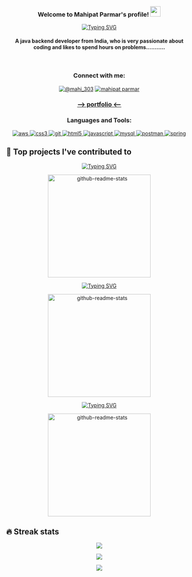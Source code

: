 

<h3 align="center">
  Welcome to Mahipat Parmar's profile!
  <img src="https://media.giphy.com/media/hvRJCLFzcasrR4ia7z/giphy.gif" width="28">
</h3>

<!-- Typing SVG by DenverCoder1 - https://github.com/DenverCoder1/readme-typing-svg -->
<p align="center">
<a href="https://git.io/typing-svg"><img src="https://readme-typing-svg.demolab.com?font=Fira+Code&pause=1000&width=501&lines=--------%3E++Java+Backend+Devloper++%3C---------; .+A+good+programmer+with+great+habits+.;Make+it+work%2C+make+it+right%2C+make+it+fast." alt="Typing SVG" /></a></p>

<!-- Social icons section -->

<h4 align="center">

A java backend developer from India, who is very passionate about coding and likes to spend hours on problems...........
</h4>
<br/>

<h3 align="center">Connect with me:</h3>
<p align="center">
<a href="https://twitter.com/@mahi_303" target="blank"><img align="center" src="https://img.shields.io/badge/Twitter-1DA1F2?style=for-the-badge&logo=twitter&logoColor=white" alt="@mahi_303"/></a>
<a href="https://www.linkedin.com/in/mahipat-parmar-a10765213/" target="blank"><img align="center" src="https://img.shields.io/badge/LinkedIn-0077B5?style=for-the-badge&logo=linkedin&logoColor=white" alt="mahipat parmar"/></a>
</p>
<h3 align="center"><a href="https://mahipat303.github.io" target="_blank"/>--> portfolio <--</a></h3>


<h3 align="center">Languages and Tools:</h3>

<p align="center"> <a href="https://aws.amazon.com" target="_blank" rel="noreferrer"> <img src="https://img.shields.io/badge/Amazon_AWS-FF9900?style=for-the-badge&logo=amazonaws&logoColor=white" alt="aws"/> </a> <a href="https://www.w3schools.com/css/" target="_blank" rel="noreferrer"> <img src="https://img.shields.io/badge/CSS3-1572B6?style=for-the-badge&logo=css3&logoColor=white" alt="css3"/> </a> <a href="https://git-scm.com/" target="_blank" rel="noreferrer"> <img src="https://img.shields.io/badge/GIT-E44C30?style=for-the-badge&logo=git&logoColor=white" alt="git"/> </a> <a href="https://www.w3.org/html/" target="_blank" rel="noreferrer"> <img src="https://img.shields.io/badge/HTML5-E34F26?style=for-the-badge&logo=html5&logoColor=white" alt="html5"/> </a>  <a href="https://developer.mozilla.org/en-US/docs/Web/JavaScript" target="_blank" rel="noreferrer"> <img src="https://img.shields.io/badge/JavaScript-323330?style=for-the-badge&logo=javascript&logoColor=F7DF1E" alt="javascript"/> </a> <a href="https://www.mysql.com/" target="_blank" rel="noreferrer"> <img src="https://img.shields.io/badge/MySQL-005C84?style=for-the-badge&logo=mysql&logoColor=white" alt="mysql"/> </a> <a href="https://postman.com" target="_blank" rel="noreferrer"> <img src="https://img.shields.io/badge/Postman-FF6C37?style=for-the-badge&logo=Postman&logoColor=white" alt="postman"/> </a> <a href="https://spring.io/" target="_blank" rel="noreferrer"> <img src="https://img.shields.io/badge/Spring-6DB33F?style=for-the-badge&logo=spring&logoColor=white" alt="spring"/> </a> </p>



## 📕 Top projects I've contributed to
<p align="center">
<a href="https://git.io/typing-svg"><img src="https://readme-typing-svg.demolab.com?font=Fira+Code&pause=1000&width=501&lines=--------%3E++Zappos.com+clone++%3C---------" alt="Typing SVG" /></a></p>

<p align="center">
  <a href="https://github.com/mahipat303/zappos.com-clone"><img width="278" src="https://denvercoder1-github-readme-stats.vercel.app/api/pin/?username=mahipat303&repo=subtle-swing-119&theme=react&bg_color=1F222E&title_color=F85D7F&hide_border=true&icon_color=F8D866&show_icons=false" alt="github-readme-stats"></a>
</p>



<p align="center">
<a href="https://git.io/typing-svg"><img src="https://readme-typing-svg.demolab.com?font=Fira+Code&pause=1000&width=501&lines=--------%3E++Smatbot.com+clone++%3C---------" alt="Typing SVG" /></a></p>

<p align="center">
  <a href="https://github.com/mahipat303/smatbot.com-clone"><img width="278" src="https://denvercoder1-github-readme-stats.vercel.app/api/pin/?username=mahipat303&repo=wired-interest-36&theme=react&bg_color=1F222E&title_color=F85D7F&hide_border=true&icon_color=F8D866&show_icons=false" alt="github-readme-stats"></a>
</p>


<p align="center">
<a href="https://git.io/typing-svg"><img src="https://readme-typing-svg.demolab.com?font=Fira+Code&pause=1000&width=501&lines=--------%3E++course monitor+(backend)++%3C---------" alt="Typing SVG" /></a></p>

<p align="center">
  <a href="https://github.com/mahipat303/Course-monitor"><img width="278" src="https://denvercoder1-github-readme-stats.vercel.app/api/pin/?username=mahipat303&repo=money-cellar-3895&theme=react&bg_color=1F222E&title_color=F85D7F&hide_border=true&icon_color=F8D866&show_icons=false" alt="github-readme-stats"></a>
</p>


## 🔥 Streak stats

<p align="center">
  <a href="https://github.com/mahipat303">
    <img src="https://streak-stats.demolab.com/?user=mahipat303&theme=monokai-metallian&hide_border=true"/>
  </a>
</p>

   <p align="center">
          <a href="https://github.com/mahipat303">
            <img
              src="https://github-readme-stats.vercel.app/api?username=mahipat303&theme=monokai&show_icons=true&hide_border=true&count_private=true"
            />
          </a>
        </p>

<p align="center">
          <a href="https://github.com/mahipat303">
            <img
              src="https://github-readme-stats.vercel.app/api/top-langs/?username=mahipat303&theme=monokai&show_icons=true&hide_border=true&count_private=true"
            />
          </a>
        </p>







